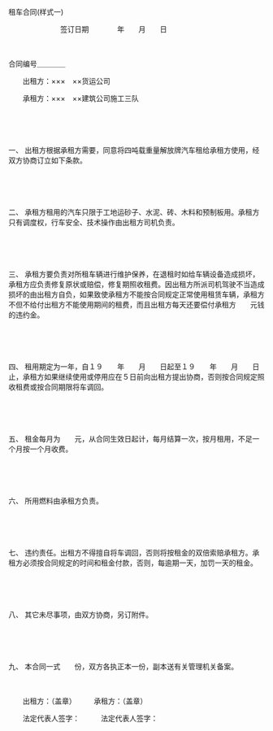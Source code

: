 



租车合同(样式一)



 

　　　　　　　 签订日期　　　　年　　月　　日

　　　　　　　　　　　　　　　　　　　　　　


 合同编号＿＿＿＿



　　出租方：×××　××货运公司

　　承租方：×××　××建筑公司施工三队

　　

　　

一、
出租方根据承租方需要，同意将四吨载重量解放牌汽车租给承租方使用，经双方协商订立如下条款。

　　

　　

二、
承租方租用的汽车只限于工地运砂子、水泥、砖、木料和预制板用。承租方只有调度权，行车安全、技术操作由出租方司机负责。

　　

　　

三、
承租方要负责对所租车辆进行维护保养，在退租时如给车辆设备造成损坏，承租方应负责修复原状或赔偿，修复期照收租费。因出租方所派司机驾驶不当造成损坏的由出租方自负，如果致使承租方不能按合同规定正常使用租赁车辆，承租方不但不给付出租方不能使用期间的租费，而且出租方每天还要偿付承租方　　元钱的违约金。

　　

　　

四、
租用期定为一年，自１９　　年　　月　　日起至１９　　年　　月　　日止，承租方如果继续使用或停用应在５日前向出租方提出协商，否则按合同规定照收租费或按合同期限将车调回。

　　

　　

五、
租金每月为　　元，从合同生效日起计，每月结算一次，按月租用，不足一个月按一个月收费。

　　

　　

六、
所用燃料由承租方负责。

　　

　　

七、
违约责任。出租方不得擅自将车调回，否则将按租金的双倍索赔承租方。承租方必须按合同规定的时间和租金付款，否则，每逾期一天，加罚一天的租金。

　　

　　

八、
其它未尽事项，由双方协商，另订附件。

　　

　　

九、
本合同一式　　份，双方各执正本一份，副本送有关管理机关备案。

　　

　　出租方：（盖章）　　　承租方：（盖章）

　　法定代表人签字：　　　法定代表人签字：
